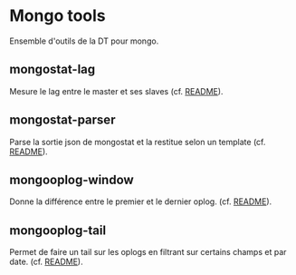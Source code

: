 # Mongo tools

Ensemble d'outils de la DT pour mongo.

## mongostat-lag

Mesure le lag entre le master et ses slaves (cf. [README](mongostat-lag/README.md)).

## mongostat-parser

Parse la sortie json de mongostat et la restitue selon un template (cf. [README](mongostat-parser/README.md)).

## mongooplog-window

Donne la différence entre le premier et le dernier oplog. (cf. [README](mongooplog-window/README.md)).

## mongooplog-tail

Permet de faire un tail sur les oplogs en filtrant sur certains champs et par date. (cf. [README](mongooplog-tail/README.md)).



